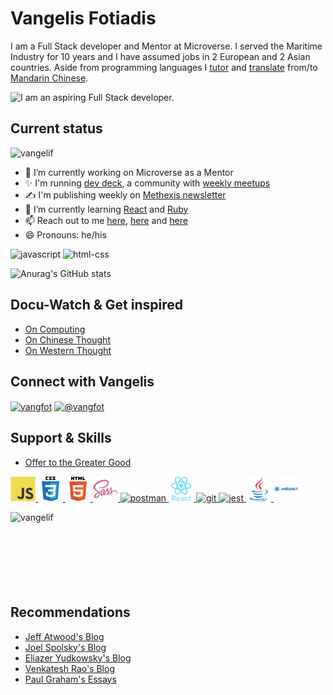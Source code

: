 # Vangelis Fotiadis
I am a Full Stack developer and Mentor at Microverse. I served the Maritime Industry for 10 years and I have assumed jobs in 2 European and 2 Asian countries. Aside from programming languages I <a href="https://vangelis.website/essays/the-three-self-sabotaging-fears">tutor</a> and <a href="https://vangelis.website/essays/the-pillars-of-mandarin-learning">translate</a> from/to <a href="https://vangelis.website/essays/a-journey-to-the-east">Mandarin Chinese</a>. 
 
![I am an aspiring Full Stack developer.](https://media.giphy.com/media/4rZA5D22301iMgrUNd/giphy.gif)
 
## Current status

<p align="left"> <img src="https://komarev.com/ghpvc/?username=vangelif&label=Profile%20views&color=ce9927&style=flat" alt="vangelif" /> </p>
 
- 🔭 I’m currently working on Microverse as a Mentor 
- ✨ I'm running <a href="https://chat.whatsapp.com/DG71LdRpWNl51uu9ju2t6T">dev deck</a>, a community with <a href="https://chat.whatsapp.com/K1Ln38vFTYeD6pgVZm75Ks">weekly meetups</a> 
- ✍️ I'm publishing weekly on <a href="https://vangelis.website/on-methexis">Methexis newsletter</a> 
- 🌱 I’m currently learning <a href="https://legacy.reactjs.org/">React</a> and <a href="https://www.ruby-lang.org/en/">Ruby</a>
- 📫 Reach out to me <a href="https://call.whatsapp.com/video/uerFwXzF6lMEmmRKfEtjsr">here</a>, <a href="https://t.me/vangelif">here</a> and <a href="https://vangelif.setmore.com/">here</a>
- 😄 Pronouns: he/his 


<img src="https://api.accredible.com/v1/frontend/credential_website_embed_image/badge/74439977" alt="javascript" height="100" width="100"/> <img src="https://api.accredible.com/v1/frontend/credential_website_embed_image/badge/67898521" alt="html-css" height="100" width="100"/>


![Anurag's GitHub stats](https://github-readme-stats.vercel.app/api?username=vangelif&show_icons=true&theme=monokai)

## Docu-Watch & Get inspired  

- <a href="https://vangelis.website/inspirational-reading">On Computing</a>
- <a href="https://vangelis.website/inspirational-reading">On Chinese Thought</a>
- <a href="https://vangelis.website/inspirational-reading">On Western Thought</a>

## Connect with Vangelis

<p align="left">
<a href="https://twitter.com/vangfot" target="blank"><img align="center" src="https://raw.githubusercontent.com/rahuldkjain/github-profile-readme-generator/master/src/images/icons/Social/twitter.svg" alt="vangfot" height="30" width="40" /></a>
<a href="https://linkedin.com/in/vangfot" target="blank"><img align="center" src="https://raw.githubusercontent.com/rahuldkjain/github-profile-readme-generator/master/src/images/icons/Social/linked-in-alt.svg" alt="@vangfot" height="30" width="40" /></a>
</p>

## Support & Skills

- <a href="https://vangelis.website/charity">Offer to the Greater Good</a>
<p align="left"> 
<a href="https://developer.mozilla.org/en-US/docs/Web/JavaScript" target="_blank" rel="noreferrer"> <img src="https://raw.githubusercontent.com/devicons/devicon/master/icons/javascript/javascript-original.svg" alt="javascript" width="40" height="40"/> </a> 
<a href="https://www.w3schools.com/css/" target="_blank" rel="noreferrer"> <img src="https://raw.githubusercontent.com/devicons/devicon/master/icons/css3/css3-original-wordmark.svg" alt="css3" width="40" height="40"/> </a> 
<a href="https://www.w3.org/html/" target="_blank" rel="noreferrer"> <img src="https://raw.githubusercontent.com/devicons/devicon/master/icons/html5/html5-original-wordmark.svg" alt="html5" width="40" height="40"/> </a> 
<a href="https://sass-lang.com" target="_blank" rel="noreferrer"> <img src="https://raw.githubusercontent.com/devicons/devicon/master/icons/sass/sass-original.svg" alt="sass" width="40" height="40"/> </a>
<a href="https://postman.com" target="_blank" rel="noreferrer"> <img src="https://www.vectorlogo.zone/logos/getpostman/getpostman-icon.svg" alt="postman" width="40" height="40"/> </a>
<a href="https://reactjs.org/" target="_blank" rel="noreferrer"> <img src="https://raw.githubusercontent.com/devicons/devicon/master/icons/react/react-original-wordmark.svg" alt="react" width="40" height="40"/> </a>
<a href="https://git-scm.com/" target="_blank" rel="noreferrer"> <img src="https://www.vectorlogo.zone/logos/git-scm/git-scm-icon.svg" alt="git" width="40" height="40"/> </a> 
<a href="https://jestjs.io" target="_blank" rel="noreferrer"> <img src="https://www.vectorlogo.zone/logos/jestjsio/jestjsio-icon.svg" alt="jest" width="40" height="40"/> </a> 
<a href="https://www.java.com" target="_blank" rel="noreferrer"> <img src="https://raw.githubusercontent.com/devicons/devicon/master/icons/java/java-original.svg" alt="java" width="40" height="40"/> </a>  
<a href="https://webpack.js.org" target="_blank" rel="noreferrer"> <img src="https://raw.githubusercontent.com/devicons/devicon/d00d0969292a6569d45b06d3f350f463a0107b0d/icons/webpack/webpack-original-wordmark.svg" alt="webpack" width="40" height="40"/> </a>
 
<p><img align="left" src="https://github-readme-stats.vercel.app/api/top-langs?username=vangelif&show_icons=true&locale=en&layout=compact" alt="vangelif" /></p><br><br><br><br><br><br><br>

## Recommendations
 
- <a href="https://blog.codinghorror.com/">Jeff Atwood's Blog</a>
- <a href="https://www.joelonsoftware.com/">Joel Spolsky's Blog</a>
- <a href="https://www.yudkowsky.net/">Eliazer Yudkowsky's Blog</a>
- <a href="https://venkateshrao.com/">Venkatesh Rao's Blog</a>
- <a href="http://www.paulgraham.com/articles.html">Paul Graham's Essays</a>
